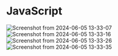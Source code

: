 # JavaScript
![Screenshot from 2024-06-05 13-33-07](https://github.com/MahdiLcoder/JavaScript/assets/113045607/cda82aee-a2bf-4182-968e-26c3a9559abf)
![Screenshot from 2024-06-05 13-33-16](https://github.com/MahdiLcoder/JavaScript/assets/113045607/917faf83-035a-4059-9bbe-a5f0a9c7d020)
![Screenshot from 2024-06-05 13-33-26](https://github.com/MahdiLcoder/JavaScript/assets/113045607/a003b594-b69d-4539-9f63-3ecb8253c7bd)
![Screenshot from 2024-06-05 13-33-35](https://github.com/MahdiLcoder/JavaScript/assets/113045607/2788c660-6c34-4279-8dfd-c80eb4e675f9)
